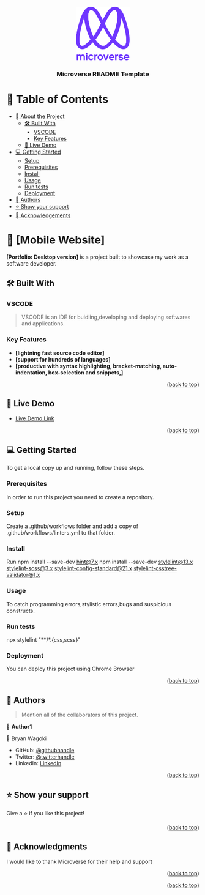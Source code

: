 <a name="readme-top"></a>

<div align="center">

  <img src="murple_logo.png" alt="logo" width="140"  height="auto" />
  <br/>

  <h3><b>Microverse README Template</b></h3>

</div>

# 📗 Table of Contents

- [📖 About the Project](#about-project)
  - [🛠 Built With](#built-with)
    - [VSCODE](#VSCODE)
    - [Key Features](#key-features)
  - [🚀 Live Demo](#live-demo)
- [💻 Getting Started](#getting-started)
  - [Setup](#setup)
  - [Prerequisites](#prerequisites)
  - [Install](#install)
  - [Usage](#usage)
  - [Run tests](#run-tests)
  - [Deployment](#deployment)
- [👥 Authors](#authors)
- [⭐️ Show your support](#support)
- [🙏 Acknowledgements](#acknowledgements)

# 📖 [Mobile Website] <a name="about-project"></a>

**[Portfolio: Desktop version]** is a project built to showcase my work as a software developer.

## 🛠 Built With <a name="built-with"></a>

### VSCODE <a name="VSCODE"></a>

> VSCODE is an IDE for buidling,developing and deploying softwares and applications.

### Key Features <a name="key-features"></a>

>

- **[lightning fast source code editor]**
- **[support for hundreds of languages]**
- **[productive with syntax highlighting, bracket-matching, auto-indentation, box-selection and snippets,]**

<p align="right">(<a href="#readme-top">back to top</a>)</p>

## 🚀 Live Demo <a name="live-demo"></a>

- [Live Demo Link](index.html)

<p align="right">(<a href="#readme-top">back to top</a>)</p>

## 💻 Getting Started <a name="getting-started"></a>

To get a local copy up and running, follow these steps.

### Prerequisites <a name="prerequisites"></a>

In order to run this project you need to create a repository.

### Setup <a name="about-project"></a>

Create a .github/workflows folder and add a copy of .github/workflows/linters.yml to that folder.

### Install <a name="install"></a>

Run npm install --save-dev hint@7.x
npm install --save-dev stylelint@13.x stylelint-scss@3.x stylelint-config-standard@21.x stylelint-csstree-validator@1.x

### Usage <a name="usage"></a>

To catch programming errors,stylistic errors,bugs and suspicious constructs.

### Run tests <a name="run-tests"></a>

npx stylelint "**/*.{css,scss}"

### Deployment <a name="deployment"></a>

You can deploy this project using Chrome Browser

<p align="right">(<a href="#readme-top">back to top</a>)</p>

## 👥 Authors <a name="authors"></a>

> Mention all of the collaborators of this project.

👤 **Author1**

👤 Bryan Wagoki

- GitHub: [@githubhandle](https://github.com/Peacefulkind)
- Twitter: [@twitterhandle](https://twitter.com/@BryanWagoki)
- LinkedIn: [LinkedIn](https://www.linkedin.com/in/bryan-wagoki-25003b24a)

<p align="right">(<a href="#readme-top">back to top</a>)</p>

## ⭐️ Show your support <a name="support"></a>

Give a ⭐️ if you like this project!

<p align="right">(<a href="#readme-top">back to top</a>)</p>

## 🙏 Acknowledgments <a name="acknowledgements"></a>

I would like to thank Microverse for their help and support

<p align="right">(<a href="#readme-top">back to top</a>)</p>

<p align="right">(<a href="#readme-top">back to top</a>)</p>
